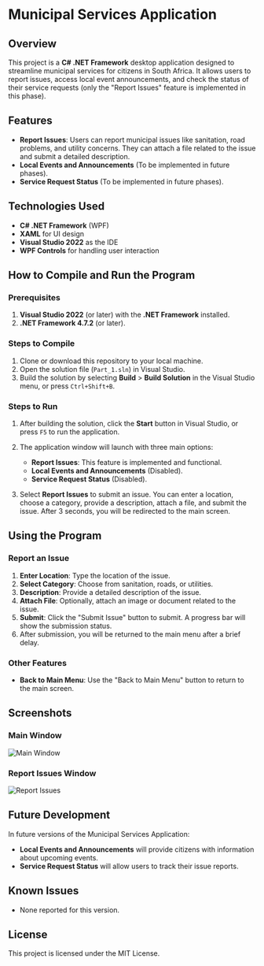 # Municipal Services Application

## Overview
This project is a **C# .NET Framework** desktop application designed to streamline municipal services for citizens in South Africa. It allows users to report issues, access local event announcements, and check the status of their service requests (only the "Report Issues" feature is implemented in this phase).

## Features
- **Report Issues**: Users can report municipal issues like sanitation, road problems, and utility concerns. They can attach a file related to the issue and submit a detailed description.
- **Local Events and Announcements** (To be implemented in future phases).
- **Service Request Status** (To be implemented in future phases).

## Technologies Used
- **C# .NET Framework** (WPF)
- **XAML** for UI design
- **Visual Studio 2022** as the IDE
- **WPF Controls** for handling user interaction

## How to Compile and Run the Program

### Prerequisites
1. **Visual Studio 2022** (or later) with the **.NET Framework** installed.
2. **.NET Framework 4.7.2** (or later).

### Steps to Compile
1. Clone or download this repository to your local machine.
2. Open the solution file (`Part_1.sln`) in Visual Studio.
3. Build the solution by selecting **Build** > **Build Solution** in the Visual Studio menu, or press `Ctrl+Shift+B`.

### Steps to Run
1. After building the solution, click the **Start** button in Visual Studio, or press `F5` to run the application.
2. The application window will launch with three main options:
   - **Report Issues**: This feature is implemented and functional.
   - **Local Events and Announcements** (Disabled).
   - **Service Request Status** (Disabled).
   
3. Select **Report Issues** to submit an issue. You can enter a location, choose a category, provide a description, attach a file, and submit the issue. After 3 seconds, you will be redirected to the main screen.

## Using the Program
### Report an Issue
1. **Enter Location**: Type the location of the issue.
2. **Select Category**: Choose from sanitation, roads, or utilities.
3. **Description**: Provide a detailed description of the issue.
4. **Attach File**: Optionally, attach an image or document related to the issue.
5. **Submit**: Click the "Submit Issue" button to submit. A progress bar will show the submission status.
6. After submission, you will be returned to the main menu after a brief delay.

### Other Features
- **Back to Main Menu**: Use the "Back to Main Menu" button to return to the main screen.

## Screenshots
### Main Window
![Main Window](screenshots/main-window.png)

### Report Issues Window
![Report Issues](screenshots/report-issues.png)

## Future Development
In future versions of the Municipal Services Application:
- **Local Events and Announcements** will provide citizens with information about upcoming events.
- **Service Request Status** will allow users to track their issue reports.

## Known Issues
- None reported for this version.

## License
This project is licensed under the MIT License.

